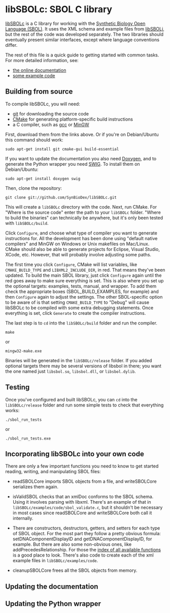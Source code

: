libSBOLc: SBOL C library
========================

[libSBOLc](https://github.com/SynBioDex/libSBOLc) is a C library for working with the [Synthetic Biology Open Language (SBOL)](http://sbolstandard.org). It uses the XML schema and example files from [libSBOLj](https://github.com/SynBioDex/libSBOLj), but the rest of the code was developed separately. The two libraries should eventually present similar interfaces, except where language conventions differ.

The rest of this file is a quick guide to getting started with common tasks. For more detailed information, see:

* [the online documentation](http://synbiodex.github.com/libSBOLc)
* [some example code](https://github.com/SynBioDex/libSBOLc/tree/master/examples)

Building from source
--------------------

To compile libSBOLc, you will need:

* [git](http://git-scm.com/) for downloading the source code
* [CMake](http://www.cmake.org/cmake/resources/software.html) for generating platform-specific build instructions
* a C compiler, such as [gcc](http://gcc.gnu.org/) or [MinGW](http://www.mingw.org/wiki/InstallationHOWTOforMinGW)

First, download them from the links above. Or if you're on Debian/Ubuntu this command should work:

    sudo apt-get install git cmake-gui build-essential

If you want to update the documentation you also need [Doxygen](http://www.stack.nl/~dimitri/doxygen/), and to generate the Python wrapper you need [SWIG](http://www.swig.org/). To install them on Debian/Ubuntu:

    sudo apt-get install doxygen swig

Then, clone the repository:

    git clone git://github.com/SynBioDex/libSBOLc.git

This will create a <code>libSBOLc</code> directory with the code. Next, run CMake. For "Where is the source code" enter the path to your <code>libSBOLc</code> folder. "Where to build the binaries" can technically be anywhere, but it's only been tested with <code>libSBOLc/build</code>.

Click <code>Configure</code>, and choose what type of compiler you want to generate instructions for. All the development has been done using "default native compilers" and MinGW on Windows or Unix makefiles on Mac/Linux. CMake should also be able to generate projects for Eclipse, Visual Studio, XCode, etc. However, that will probably involve adjusting some paths.

The first time you click <code>Configure</code>, CMake will list variables, like <code>CMAKE_BUILD_TYPE</code> and <code>LIBXML2_INCLUDE_DIR</code>, in red. That means they've been updated. To build the main SBOL library, just click <code>Configure</code> again until the red goes away to make sure everything is set. This is also where you set up the optional targets: examples, tests, manual, and wrapper. To add them check the appropriate boxes (SBOL_BUILD_EXAMPLES, for example) and then <code>Configure</code> again to adjust the settings. The other SBOL-specific option to be aware of is that setting <code>CMAKE_BUILD_TYPE</code> to "Debug" will cause libSBOLc to be compiled with some extra debugging statements. Once everything is set, click <code>Generate</code> to create the compiler instructions.

The last step is to <code>cd</code> into the <code>libSBOLc/build</code> folder and run the compiler.

    make

or

    mingw32-make.exe

Binaries will be generated in the <code>libSBOLc/release</code> folder. If you added optional targets there may be several versions of libsbol in there; you
want the one named just <code>libsbol.so</code>, <code>libsbol.dll</code>, or <code>libsbol.dylib</code>.

Testing
-------

Once you've configured and built libSBOLc, you can <code>cd</code> into the <code>libSBOLc/release</code> folder and run some simple tests to check that everything works:

    ./sbol_run_tests

or 

    ./sbol_run_tests.exe

Incorporating libSBOLc into your own code
-----------------------------------------

There are only a few important functions you need to know to get started reading, writing, and manipulating SBOL files:

* readSBOLCore imports SBOL objects from a file, and writeSBOLCore serializes them again.

* isValidSBOL checks that an xmlDoc conforms to the SBOL schema. Using it involves parsing with libxml. There's an example of that in
  <code>libSBOLc/examples/code/sbol_validate.c</code>, but it shouldn't be necessary in most cases since readSBOLCore and writeSBOLCore
  both call it internally.

* There are constructors, destructors, getters, and setters for each type of SBOL object.
  For the most part they follow a pretty obvious formula:
  setDNAComponentDisplayID and getDNAComponentDisplayID, for example. But there are also some non-obvious ones, like 
  addPrecedesRelationship. For those the [index of all available functions](http://synbiodex.github.com/libSBOLc/globals.html)
  is a good place to look.
  There's also code to create each of the xml example files in <code>libSBOLc/examples/code</code>.

* cleanupSBOLCore frees all the SBOL objects from memory.

Updating the documentation
--------------------------

Updating the Python wrapper
---------------------------
